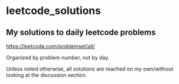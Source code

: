 # leetcode_solutions

## My solutions to daily leetcode problems

https://leetcode.com/problemset/all/

Organized by problem number, not by day.

Unless noted otherwise, all solutions are reached on my own/without looking at the discussion section.
